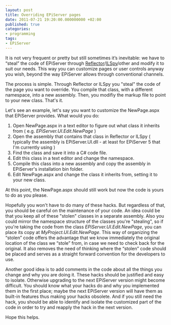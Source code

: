 ```yaml
---
layout: post
title: Overriding EPiServer pages
date: 2011-07-21 19:20:00.000000000 +02:00
published: true
categories:
- programming
tags:
- EPiServer
---
```


It is not very frequent or pretty but still sometimes it’s inevitable: we have to “steal” the code of EPiServer through <a href="http://reflector.red-gate.com/" target="_blank">Reflector</a>/<a href="http://wiki.sharpdevelop.net/ILSpy.ashx" target="_blank">ILSpy</a>/other and modify it to suit our needs. This way you can customize pages or user controls anyway you wish, beyond the way EPiServer allows through conventional channels.

The process is simple. Through Reflector or ILSpy you "steal" the code of the page you want to override. You compile that class, with a different namespace, into a new assembly. Then, you modifiy the markup file to point to your new class. That's it.

Let's see an example, let's say you want to customize the NewPage.aspx that EPiServer provides. What would you do:
<ol>
<li>Open NewPage.aspx in a text editor to figure out what class it inherits from ( e.g. <em>EPiServer.UI.Edit.NewPage</em> )</li>
<li>Open the assembly that contains that class in Reflector or ILSpy ( typically the assembly is EPiServer.UI.dll - at least for EPiServer 5 that I'm currently using )</li>
<li>Find the class and save it into a C# code file.</li>
<li>Edit this class in a text editor and change the namespace.</li>
<li>Compile this class into a new assembly and copy the assembly in EPiServer's installation bin folder.</li>
<li>Edit NewPage.aspx and change the class it inherits from, setting it to your new class.</li>
</ol>

At this point, the NewPage.aspx should still work but now the code is yours to do as you please.

Hopefully you won't have to do many of these hacks. But regardless of that, you should be careful on the maintenance of your code. An idea could be that you keep all of these "stolen" classes in a separate assembly. Also you could mirror the namespace structure of the classes you're "stealing", so if you're taking the code from the class <em>EPiServer.UI.Edit.NewPage</em>, you can place its copy at <em>MyProject.UI.Edit.NewPage</em>. This way of organizing the “stolen” code offers the advantage that we know immediately the original location of the class we “stole” from, in case we need to check back for the original. It also removes the need of thinking where the “stolen” code should be placed and serves as a straight forward convention for the developers to use.

Another good idea is to add comments in the code about all the things you change and why you are doing it. These hacks should be justified and easy to isolate. Otherwise upgrading to the next EPiServer version might become difficult. You should know what your hacks do and why you implemented them in the first place; maybe the next EPiServer version will have them as built-in features thus making your hacks obsolete. And if you still need the hack, you should be able to identify and isolate the customized part of the code in order to try and reapply the hack in the next version.

Hope this helps.
